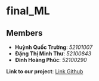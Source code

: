 # final_ML
## Members
- **Huỳnh Quốc Trường**: *52101007*
- **Đặng Thị Minh Thư**: *52100843*
- **Đinh Hoàng Phúc**: *52100290*

**Link to our project**: [Link Github](https://github.com/afliee/final_ML.git)